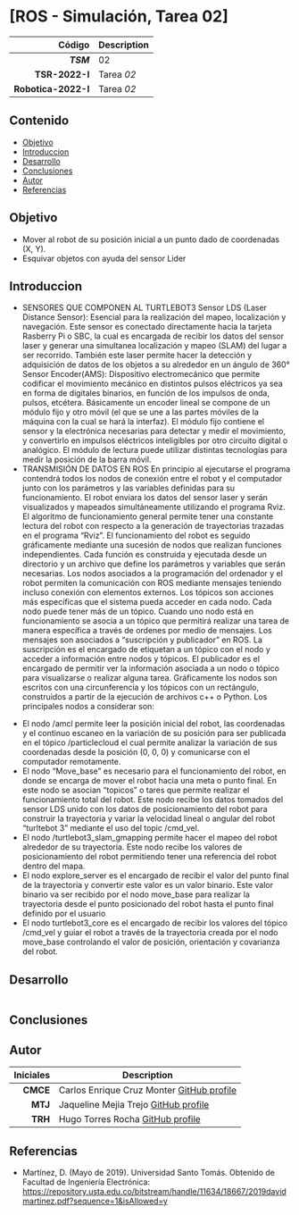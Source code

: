 # [ROS - Simulación, Tarea 02]

| Código | Description |
| ------:| ----------- |
| ***TSM*** | 02 | 
| **TSR-2022-I** | Tarea *02* |
| **Robotica-2022-I**  | Tarea *02* |

## Contenido

- [Objetivo](#Objetivo)
- [Introduccion](#Introduccion)
- [Desarrollo](#Desarrollo)
- [Conclusiones](#Conclusiones)
- [Autor](#Autor)
- [Referencias](#Referencias)

## Objetivo

* Mover al robot de su posición inicial a un punto dado de coordenadas (X, Y).
* Esquivar objetos con ayuda del sensor Lider

## Introduccion
- SENSORES QUE COMPONEN AL TURTLEBOT3
Sensor LDS (Laser Distance Sensor):  Esencial para la realización del mapeo, localización y navegación. Este sensor es conectado directamente hacia la tarjeta Rasberry Pi o SBC, la cual es encargada de recibir los datos del sensor laser y generar una simultanea localización y mapeo (SLAM) del lugar a ser recorrido.
También este laser permite hacer la detección y adquisición de datos de los objetos a su alrededor en un ángulo de 360°
Sensor Encoder(AMS): Dispositivo electromecánico que permite codificar el movimiento mecánico en distintos pulsos eléctricos ya sea en forma de digitales binarios, en función de los impulsos de onda, pulsos, etcétera.
Básicamente un encoder lineal se compone de un módulo fijo y otro móvil (el que se une a las partes móviles de la máquina con la cual se hará la interfaz). El módulo fijo contiene el sensor y la electrónica necesarias para detectar y medir el movimiento, y convertirlo en impulsos eléctricos inteligibles por otro circuito digital o analógico.
El módulo de lectura puede utilizar distintas tecnologías para medir la posición de la barra móvil.
- TRANSMISIÓN DE DATOS EN ROS
En principio al ejecutarse el programa contendrá todos los nodos de conexión entre el robot y el computador junto con los parámetros y las variables definidas para su funcionamiento. El robot enviara los datos del sensor laser y serán visualizados y mapeados simultáneamente utilizando el programa Rviz. El algoritmo de funcionamiento general permite tener una constante lectura del robot con respecto a la generación de trayectorias trazadas en el programa “Rviz”. El funcionamiento del robot es seguido gráficamente mediante una sucesión de nodos que realizan funciones independientes. Cada función es construida y ejecutada desde un directorio y un archivo que define los parámetros y variables que serán necesarias. Los nodos asociados a la programación del ordenador y el robot permiten la comunicación con ROS mediante mensajes teniendo incluso conexión con elementos externos.
Los tópicos son acciones más específicas que el sistema pueda acceder en cada nodo. Cada nodo puede tener más de un tópico. Cuando uno nodo está en funcionamiento se asocia a un tópico que permitirá realizar una tarea de manera específica a través de ordenes por medio de mensajes. Los mensajes son asociados a “suscripción y publicador” en ROS. La suscripción es el encargado de etiquetan a un tópico con el nodo y acceder a información entre nodos y tópicos. El publicador es el encargado de permitir ver la información asociada a un nodo o tópico para visualizarse o realizar alguna tarea. Gráficamente los nodos son escritos con una circunferencia y los tópicos con un rectángulo, construidos a partir de la ejecución de archivos c++ o Python. 
Los principales nodos a considerar son:
*	El nodo /amcl permite leer la posición inicial del robot, las coordenadas y el continuo escaneo en la variación de su posición para ser publicada en el tópico /particlecloud el cual permite analizar la variación de sus coordenadas desde la posición (0, 0, 0) y comunicarse con el computador remotamente.
*	El nodo “Move_base” es necesario para el funcionamiento del robot, en donde se encarga de mover el robot hacia una meta o punto final. En este nodo se asocian “topicos” o tares que permite realizar el funcionamiento total del robot. Este nodo recibe los datos tomados del sensor LDS unido con los datos de posicionamiento del robot para construir la trayectoria y variar la velocidad lineal o angular del robot “turltebot 3” mediante el uso del topic /cmd_vel.
*	El nodo /turtlebot3_slam_gmapping permite hacer el mapeo del robot alrededor de su trayectoria. Este nodo recibe los valores de posicionamiento del robot permitiendo tener una referencia del robot dentro del mapa.
*	El nodo explore_server es el encargado de recibir el valor del punto final de la trayectoria y convertir este valor es un valor binario. Este valor binario va ser recibido por el nodo move_base para realizar la trayectoria desde el punto posicionado del robot hasta el punto final definido por el usuario
*	El nodo turtlebot3_core es el encargado de recibir los valores del tópico /cmd_vel y guiar el robot a través de la trayectoria creada por el nodo move_base controlando el valor de posición, orientación y covarianza del robot.

## Desarrollo


``` py

```
## Conclusiones

## Autor
| Iniciales  | Description |
| ----------:| ----------- |
| **CMCE** | Carlos Enrique Cruz Monter [GitHub profile](https://github.com/CarlosCruz950) |
| **MTJ**  | Jaqueline Mejia Trejo [GitHub profile](https://github.com/ErikFiUNAM) |
| **TRH** | Hugo Torres Rocha [GitHub profile](https://github.com/HugoTR315) |

## Referencias

* Martínez, D. (Mayo de 2019). Universidad Santo Tomás. Obtenido de Facultad de Ingeniería Electrónica: https://repository.usta.edu.co/bitstream/handle/11634/18667/2019davidmartinez.pdf?sequence=1&isAllowed=y
